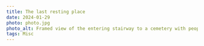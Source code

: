 ```yaml
---
title: The last resting place
date: 2024-01-29
photo: photo.jpg
photo_alt: Framed view of the entering stairway to a cemetery with people going up and down
tags: Misc
---
```

